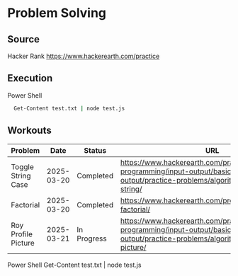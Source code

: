 # Problem Solving

## Source

Hacker Rank
https://www.hackerearth.com/practice

## Execution

Power Shell

```bash
  Get-Content test.txt | node test.js
```
## Workouts

| Problem       | Date       | Status     | URL                        |
| ------------- | ---------- | ---------- | -------------------------- |
| Toggle String Case      | 2025-03-20 | Completed  | https://www.hackerearth.com/practice/basic-programming/input-output/basics-of-input-output/practice-problems/algorithm/modify-the-string/ |
| Factorial        | 2025-03-20 | Completed    | https://www.hackerearth.com/problem/algorithm/find-factorial/ |
| Roy Profile Picture        | 2025-03-21 | In Progress    | https://www.hackerearth.com/practice/basic-programming/input-output/basics-of-input-output/practice-problems/algorithm/roy-and-profile-picture/ |



Power Shell
Get-Content test.txt | node test.js
